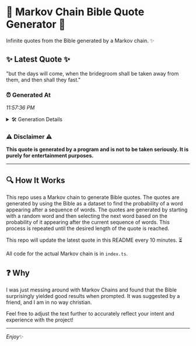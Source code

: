# 📖 Markov Chain Bible Quote Generator 📖

Infinite quotes from the Bible generated by a Markov chain. ✨

## ✨ Latest Quote ✨
"but the days will come, when the bridegroom shall be taken away from them, and then shall they fast."

### ⏰ Generated At
*11:57:36 PM*

<details>
    <summary>🛠️ Generation Details</summary>
    <p>
        <strong>🌱 Seed:</strong> but<br>
        <strong>🔄 Iterations:</strong> 18<br>
        <strong>📜 Context History:</strong><br>[ but ]: the<br>[ but, the ]: days<br>[ but, the, days ]: will<br>[ but, the, days, will ]: come,<br>[ but, the, days, will, come, ]: when<br>[ but, the, days, will, come,, when ]: the<br>[ the, days, will, come,, when, the ]: bridegroom<br>[ days, will, come,, when, the, bridegroom ]: shall<br>[ will, come,, when, the, bridegroom, shall ]: be<br>[ come,, when, the, bridegroom, shall, be ]: taken<br>[ when, the, bridegroom, shall, be, taken ]: away<br>[ the, bridegroom, shall, be, taken, away ]: from<br>[ bridegroom, shall, be, taken, away, from ]: them,<br>[ shall, be, taken, away, from, them, ]: and<br>[ be, taken, away, from, them,, and ]: then<br>[ taken, away, from, them,, and, then ]: shall<br>[ away, from, them,, and, then, shall ]: they<br>[ from, them,, and, then, shall, they ]: fast.<br>
    </p>
</details>

### ⚠️ Disclaimer ⚠️
**This quote is generated by a program and is not to be taken seriously. It is purely for entertainment purposes.**

---

## 🔍 How It Works

This repo uses a Markov chain to generate Bible quotes. The quotes are generated by using the Bible as a dataset to find the probability of a word appearing after a sequence of words. The quotes are generated by starting with a random word and then selecting the next word based on the probability of it appearing after the current sequence of words. This process is repeated until the desired length of the quote is reached.

This repo will update the latest quote in this README every 10 minutes. ⏳

All code for the actual Markov chain is in `index.ts`.

## ❓ Why

I was just messing around with Markov Chains and found that the Bible surprisingly yielded good results when prompted. 
It was suggested by a friend, and I am in no way christian.

Feel free to adjust the text further to accurately reflect your intent and experience with the project!

---

*Enjoy*✨
